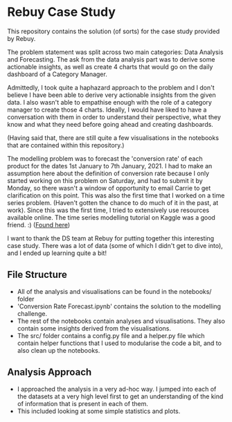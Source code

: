# Rebuy Case Study

This repository contains the solution (of sorts) for the case study provided by Rebuy.

The problem statement was split across two main categories: Data Analysis and Forecasting. The ask from the data analysis part was to derive some actionable insights, as well as create 4 charts that would go on the daily dashboard of a Category Manager.

Admittedly, I took quite a haphazard approach to the problem and I don't believe I have been able to derive very actionable insights from the given data. I also wasn't able to empathise enough with the role of a category manager to create those 4 charts. Ideally, I would have liked to have a conversation with them in order to understand their perspective, what they know and what they need before going ahead and creating dashboards. 

(Having said that, there are still quite a few visualisations in the notebooks that are contained within this repository.)

The modelling problem was to forecast the 'conversion rate' of each product for the dates 1st January to 7th January, 2021. I had to make an assumption here about the definition of conversion rate because I only started working on this problem on Saturday, and had to submit it by Monday, so there wasn't a window of opportunity to email Carrie to get clarification on this point. 
This was also the first time that I worked on a time series problem. (Haven't gotten the chance to do much of it in the past, at work). Since this was the first time, I tried to extensively use resources available online. The time series modelling tutorial on Kaggle was a good friend. :) ([Found here](https://www.kaggle.com/learn/time-series))

I want to thank the DS team at Rebuy for putting together this interesting case study. There was a lot of data (some of which I didn't get to dive into), and I ended up learning quite a bit!

## File Structure
- All of the analysis and visualisations can be found in the notebooks/ folder
- 'Conversion Rate Forecast.ipynb' contains the solution to the modelling challenge.
- The rest of the notebooks contain analyses and visualisations. They also contain some insights derived from the visualisations. 
- The src/ folder contains a config.py file and a helper.py file which contain helper functions that I used to modularise the code a bit, and to also clean up the notebooks.

## Analysis Approach
- I approached the analysis in a very ad-hoc way. I jumped into each of the datasets at a very high level first to get an understanding of the kind of information that is present in each of them.
- This included looking at some simple statistics and plots. 
